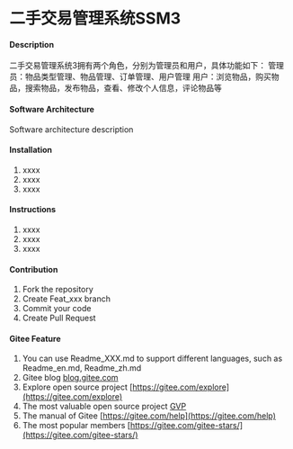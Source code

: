 # 二手交易管理系统SSM3

#### Description
二手交易管理系统3拥有两个角色，分别为管理员和用户，具体功能如下：
管理员：物品类型管理、物品管理、订单管理、用户管理
用户：浏览物品，购买物品，搜索物品，发布物品，查看、修改个人信息，评论物品等

#### Software Architecture
Software architecture description

#### Installation

1.  xxxx
2.  xxxx
3.  xxxx

#### Instructions

1.  xxxx
2.  xxxx
3.  xxxx

#### Contribution

1.  Fork the repository
2.  Create Feat_xxx branch
3.  Commit your code
4.  Create Pull Request


#### Gitee Feature

1.  You can use Readme\_XXX.md to support different languages, such as Readme\_en.md, Readme\_zh.md
2.  Gitee blog [blog.gitee.com](https://blog.gitee.com)
3.  Explore open source project [https://gitee.com/explore](https://gitee.com/explore)
4.  The most valuable open source project [GVP](https://gitee.com/gvp)
5.  The manual of Gitee [https://gitee.com/help](https://gitee.com/help)
6.  The most popular members  [https://gitee.com/gitee-stars/](https://gitee.com/gitee-stars/)
